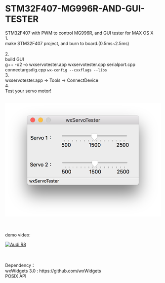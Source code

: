# STM32F407-MG996R-AND-GUI-TESTER
STM32F407 with PWM to control MG996R, and GUI tester for MAX OS X
</br>
1.</br>
make STM32F407 project, and burn to board.(0.5ms~2.5ms)</br>
</br>
2.</br>
build GUI</br>
g++ -o2 -o wxservotester.app wxservotester.cpp serialport.cpp connectargsdlg.cpp `wx-config --cxxflags --libs`</br>
3.</br>
wxservotester.app -> Tools -> ConnectDevice</br>
4.</br>
Test your servo motor!</br>
</br>

![alt text](https://github.com/GCY/STM32F407-MG996R-AND-GUI-TESTER/blob/master/gui.png?raw=true)

</br>
</br>
demo video:
</br>

[![Audi R8](http://img.youtube.com/vi/wf9-RlVoMTk/0.jpg)](https://youtu.be/wf9-RlVoMTk)

</br>
</br>
Dependency： </br>
wxWidgets 3.0 : https://github.com/wxWidgets </br>
POSIX API </br>
</br>

